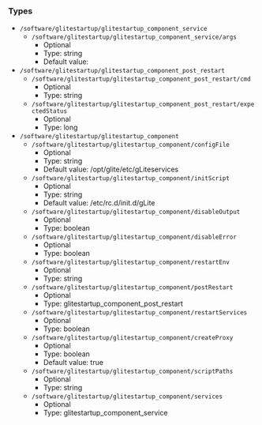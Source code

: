 
### Types

 - `/software/glitestartup/glitestartup_component_service`
    - `/software/glitestartup/glitestartup_component_service/args`
        - Optional
        - Type: string
        - Default value:
 - `/software/glitestartup/glitestartup_component_post_restart`
    - `/software/glitestartup/glitestartup_component_post_restart/cmd`
        - Optional
        - Type: string
    - `/software/glitestartup/glitestartup_component_post_restart/expectedStatus`
        - Optional
        - Type: long
 - `/software/glitestartup/glitestartup_component`
    - `/software/glitestartup/glitestartup_component/configFile`
        - Optional
        - Type: string
        - Default value: /opt/glite/etc/gLiteservices
    - `/software/glitestartup/glitestartup_component/initScript`
        - Optional
        - Type: string
        - Default value: /etc/rc.d/init.d/gLite
    - `/software/glitestartup/glitestartup_component/disableOutput`
        - Optional
        - Type: boolean
    - `/software/glitestartup/glitestartup_component/disableError`
        - Optional
        - Type: boolean
    - `/software/glitestartup/glitestartup_component/restartEnv`
        - Optional
        - Type: string
    - `/software/glitestartup/glitestartup_component/postRestart`
        - Optional
        - Type: glitestartup_component_post_restart
    - `/software/glitestartup/glitestartup_component/restartServices`
        - Optional
        - Type: boolean
    - `/software/glitestartup/glitestartup_component/createProxy`
        - Optional
        - Type: boolean
        - Default value: true
    - `/software/glitestartup/glitestartup_component/scriptPaths`
        - Optional
        - Type: string
    - `/software/glitestartup/glitestartup_component/services`
        - Optional
        - Type: glitestartup_component_service
